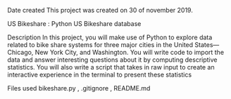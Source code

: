 Date created
This project was created on 30 of november 2019.

US Bikeshare : Python
US Bikeshare database

Description
In this project, you will make use of Python to explore data related to bike share systems for three major cities in the United States—Chicago, New York City, and Washington. You will write code to import the data and answer interesting questions about it by computing descriptive statistics. You will also write a script that takes in raw input to create an interactive experience in the terminal to present these statistics

Files used
bikeshare.py , .gitignore , README.md